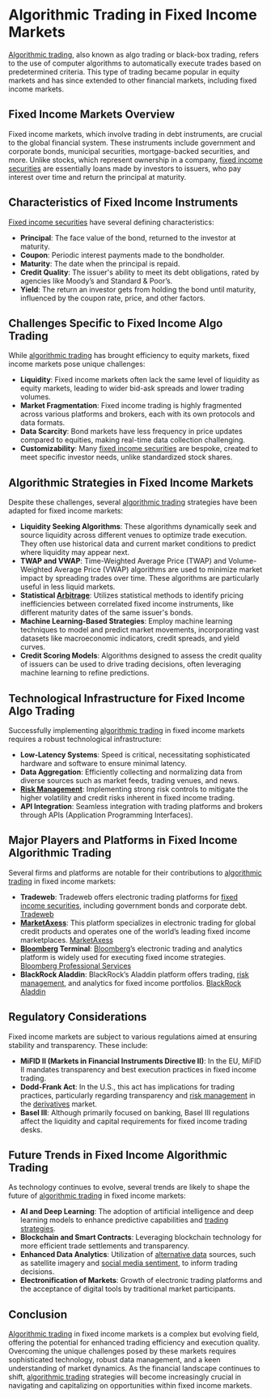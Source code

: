 # Algorithmic Trading in Fixed Income Markets

[Algorithmic trading](../a/algorithmic_trading.md), also known as algo trading or black-box trading, refers to the use of computer algorithms to automatically execute trades based on predetermined criteria. This type of trading became popular in equity markets and has since extended to other financial markets, including fixed income markets.

## Fixed Income Markets Overview

Fixed income markets, which involve trading in debt instruments, are crucial to the global financial system. These instruments include government and corporate bonds, municipal securities, mortgage-backed securities, and more. Unlike stocks, which represent ownership in a company, [fixed income securities](../f/fixed_income_securities.md) are essentially loans made by investors to issuers, who pay interest over time and return the principal at maturity.

## Characteristics of Fixed Income Instruments

[Fixed income securities](../f/fixed_income_securities.md) have several defining characteristics:

- **Principal**: The face value of the bond, returned to the investor at maturity.
- **Coupon**: Periodic interest payments made to the bondholder.
- **Maturity**: The date when the principal is repaid.
- **Credit Quality**: The issuer's ability to meet its debt obligations, rated by agencies like Moody’s and Standard & Poor’s.
- **Yield**: The return an investor gets from holding the bond until maturity, influenced by the coupon rate, price, and other factors.

## Challenges Specific to Fixed Income Algo Trading

While [algorithmic trading](../a/algorithmic_trading.md) has brought efficiency to equity markets, fixed income markets pose unique challenges:

- **Liquidity**: Fixed income markets often lack the same level of liquidity as equity markets, leading to wider bid-ask spreads and lower trading volumes.
- **Market Fragmentation**: Fixed income trading is highly fragmented across various platforms and brokers, each with its own protocols and data formats.
- **Data Scarcity**: Bond markets have less frequency in price updates compared to equities, making real-time data collection challenging.
- **Customizability**: Many [fixed income securities](../f/fixed_income_securities.md) are bespoke, created to meet specific investor needs, unlike standardized stock shares.

## Algorithmic Strategies in Fixed Income Markets

Despite these challenges, several [algorithmic trading](../a/algorithmic_trading.md) strategies have been adapted for fixed income markets:

- **Liquidity Seeking Algorithms**: These algorithms dynamically seek and source liquidity across different venues to optimize trade execution. They often use historical data and current market conditions to predict where liquidity may appear next.
- **TWAP and VWAP**: Time-Weighted Average Price (TWAP) and Volume-Weighted Average Price (VWAP) algorithms are used to minimize market impact by spreading trades over time. These algorithms are particularly useful in less liquid markets.
- **Statistical [Arbitrage](../a/arbitrage.md)**: Utilizes statistical methods to identify pricing inefficiencies between correlated fixed income instruments, like different maturity dates of the same issuer's bonds.
- **Machine Learning-Based Strategies**: Employ machine learning techniques to model and predict market movements, incorporating vast datasets like macroeconomic indicators, credit spreads, and yield curves.
- **Credit Scoring Models**: Algorithms designed to assess the credit quality of issuers can be used to drive trading decisions, often leveraging machine learning to refine predictions.

## Technological Infrastructure for Fixed Income Algo Trading

Successfully implementing [algorithmic trading](../a/algorithmic_trading.md) in fixed income markets requires a robust technological infrastructure:

- **Low-Latency Systems**: Speed is critical, necessitating sophisticated hardware and software to ensure minimal latency.
- **Data Aggregation**: Efficiently collecting and normalizing data from diverse sources such as market feeds, trading venues, and news.
- **[Risk Management](../r/risk_management.md)**: Implementing strong risk controls to mitigate the higher volatility and credit risks inherent in fixed income trading.
- **API Integration**: Seamless integration with trading platforms and brokers through APIs (Application Programming Interfaces).

## Major Players and Platforms in Fixed Income Algorithmic Trading

Several firms and platforms are notable for their contributions to [algorithmic trading](../a/algorithmic_trading.md) in fixed income markets:

- **Tradeweb**: Tradeweb offers electronic trading platforms for [fixed income securities](../f/fixed_income_securities.md), including government bonds and corporate debt. [Tradeweb](https://www.tradeweb.com/)
- **[MarketAxess](../m/marketaxess.md)**: This platform specializes in electronic trading for global credit products and operates one of the world’s leading fixed income marketplaces. [MarketAxess](https://www.marketaxess.com/)
- **[Bloomberg](../b/bloomberg.md) Terminal**: [Bloomberg](../b/bloomberg.md)’s electronic trading and analytics platform is widely used for executing fixed income strategies. [Bloomberg Professional Services](https://www.bloomberg.com/professional/)
- **BlackRock Aladdin**: BlackRock’s Aladdin platform offers trading, [risk management](../r/risk_management.md), and analytics for fixed income portfolios. [BlackRock Aladdin](https://www.blackrock.com/aladdin)

## Regulatory Considerations

Fixed income markets are subject to various regulations aimed at ensuring stability and transparency. These include:

- **MiFID II (Markets in Financial Instruments Directive II)**: In the EU, MiFID II mandates transparency and best execution practices in fixed income trading.
- **Dodd-Frank Act**: In the U.S., this act has implications for trading practices, particularly regarding transparency and [risk management](../r/risk_management.md) in the [derivatives](../d/derivatives.md) market.
- **Basel III**: Although primarily focused on banking, Basel III regulations affect the liquidity and capital requirements for fixed income trading desks.

## Future Trends in Fixed Income Algorithmic Trading

As technology continues to evolve, several trends are likely to shape the future of [algorithmic trading](../a/algorithmic_trading.md) in fixed income markets:

- **AI and Deep Learning**: The adoption of artificial intelligence and deep learning models to enhance predictive capabilities and [trading strategies](../t/trading_strategies.md).
- **Blockchain and Smart Contracts**: Leveraging blockchain technology for more efficient trade settlements and transparency.
- **Enhanced Data Analytics**: Utilization of [alternative data](../a/alternative_data.md) sources, such as satellite imagery and [social media sentiment](../s/social_media_sentiment.md), to inform trading decisions.
- **Electronification of Markets**: Growth of electronic trading platforms and the acceptance of digital tools by traditional market participants.

## Conclusion

[Algorithmic trading](../a/algorithmic_trading.md) in fixed income markets is a complex but evolving field, offering the potential for enhanced trading efficiency and execution quality. Overcoming the unique challenges posed by these markets requires sophisticated technology, robust data management, and a keen understanding of market dynamics. As the financial landscape continues to shift, [algorithmic trading](../a/algorithmic_trading.md) strategies will become increasingly crucial in navigating and capitalizing on opportunities within fixed income markets.